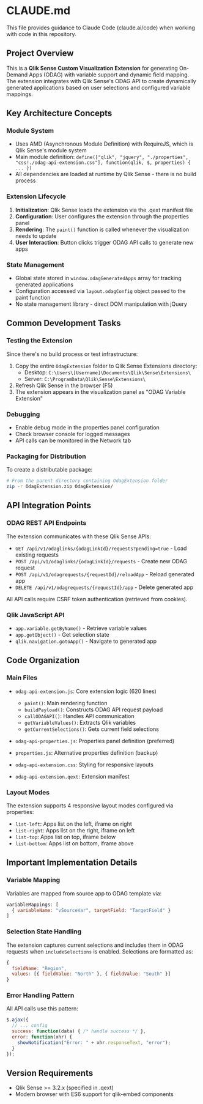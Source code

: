 # CLAUDE.md

This file provides guidance to Claude Code (claude.ai/code) when working with code in this repository.

## Project Overview

This is a **Qlik Sense Custom Visualization Extension** for generating On-Demand Apps (ODAG) with variable support and dynamic field mapping. The extension integrates with Qlik Sense's ODAG API to create dynamically generated applications based on user selections and configured variable mappings.

## Key Architecture Concepts

### Module System
- Uses AMD (Asynchronous Module Definition) with RequireJS, which is Qlik Sense's module system
- Main module definition: `define(["qlik", "jquery", "./properties", "css!./odag-api-extension.css"], function(qlik, $, properties) { ... })`
- All dependencies are loaded at runtime by Qlik Sense - there is no build process

### Extension Lifecycle
1. **Initialization**: Qlik Sense loads the extension via the .qext manifest file
2. **Configuration**: User configures the extension through the properties panel
3. **Rendering**: The `paint()` function is called whenever the visualization needs to update
4. **User Interaction**: Button clicks trigger ODAG API calls to generate new apps

### State Management
- Global state stored in `window.odagGeneratedApps` array for tracking generated applications
- Configuration accessed via `layout.odagConfig` object passed to the paint function
- No state management library - direct DOM manipulation with jQuery

## Common Development Tasks

### Testing the Extension
Since there's no build process or test infrastructure:
1. Copy the entire `OdagExtension` folder to Qlik Sense Extensions directory:
   - Desktop: `C:\Users\[Username]\Documents\Qlik\Sense\Extensions\`
   - Server: `C:\ProgramData\Qlik\Sense\Extensions\`
2. Refresh Qlik Sense in the browser (F5)
3. The extension appears in the visualization panel as "ODAG Variable Extension"

### Debugging
- Enable debug mode in the properties panel configuration
- Check browser console for logged messages
- API calls can be monitored in the Network tab

### Packaging for Distribution
To create a distributable package:
```bash
# From the parent directory containing OdagExtension folder
zip -r OdagExtension.zip OdagExtension/
```

## API Integration Points

### ODAG REST API Endpoints
The extension communicates with these Qlik Sense APIs:
- `GET /api/v1/odaglinks/{odagLinkId}/requests?pending=true` - Load existing requests
- `POST /api/v1/odaglinks/{odagLinkId}/requests` - Create new ODAG request
- `POST /api/v1/odagrequests/{requestId}/reloadApp` - Reload generated app
- `DELETE /api/v1/odagrequests/{requestId}/app` - Delete generated app

All API calls require CSRF token authentication (retrieved from cookies).

### Qlik JavaScript API
- `app.variable.getByName()` - Retrieve variable values
- `app.getObject()` - Get selection state
- `qlik.navigation.gotoApp()` - Navigate to generated app

## Code Organization

### Main Files
- `odag-api-extension.js`: Core extension logic (620 lines)
  - `paint()`: Main rendering function
  - `buildPayload()`: Constructs ODAG API request payload
  - `callODAGAPI()`: Handles API communication
  - `getVariableValues()`: Extracts Qlik variables
  - `getCurrentSelections()`: Gets current field selections

- `odag-api-properties.js`: Properties panel definition (preferred)
- `properties.js`: Alternative properties definition (backup)
- `odag-api-extension.css`: Styling for responsive layouts
- `odag-api-extension.qext`: Extension manifest

### Layout Modes
The extension supports 4 responsive layout modes configured via properties:
- `list-left`: Apps list on the left, iframe on right
- `list-right`: Apps list on the right, iframe on left
- `list-top`: Apps list on top, iframe below
- `list-bottom`: Apps list on bottom, iframe above

## Important Implementation Details

### Variable Mapping
Variables are mapped from source app to ODAG template via:
```javascript
variableMappings: [
  { variableName: "vSourceVar", targetField: "TargetField" }
]
```

### Selection State Handling
The extension captures current selections and includes them in ODAG requests when `includeSelections` is enabled. Selections are formatted as:
```javascript
{
  fieldName: "Region",
  values: [{ fieldValue: "North" }, { fieldValue: "South" }]
}
```

### Error Handling Pattern
All API calls use this pattern:
```javascript
$.ajax({
  // ... config
  success: function(data) { /* handle success */ },
  error: function(xhr) {
    showNotification("Error: " + xhr.responseText, "error");
  }
});
```

## Version Requirements
- Qlik Sense >= 3.2.x (specified in .qext)
- Modern browser with ES6 support for qlik-embed components